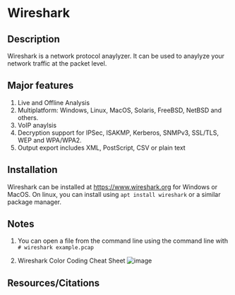 # Wireshark

## Description 

Wireshark is a network protocol anaylyzer. It can be used to anaylyze your network traffic at the packet level. 

## Major features
1. Live and Offline Analysis 
2. Multiplatform: Windows, Linux, MacOS, Solaris, FreeBSD, NetBSD and others.
3. VoIP anaylsis 
4. Decryption support for IPSec, ISAKMP, Kerberos, SNMPv3, SSL/TLS, WEP and WPA/WPA2.
5. Output export includes XML, PostScript, CSV or plain text 

## Installation 

Wireshark can be installed at https://www.wireshark.org for Windows or MacOS.
On linux, you can install using `apt install wireshark` or a similar package manager. 

## Notes 

1. You can open a file from the command line using the command line with 
`# wireshark example.pcap`

2. Wireshark Color Coding Cheat Sheet
![image](https://user-images.githubusercontent.com/70596795/177215459-e4010a19-868b-4f78-87e5-aad28d7b7da2.png)



## Resources/Citations
